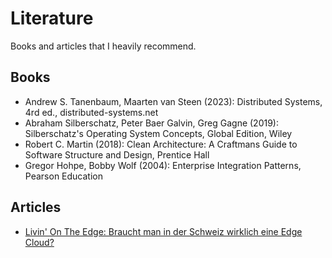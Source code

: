 # Literature

Books and articles that I heavily recommend.

## Books
- Andrew S. Tanenbaum, Maarten van Steen (2023): Distributed Systems, 4rd ed., distributed-systems.net
- Abraham Silberschatz, Peter Baer Galvin, Greg Gagne (2019): Silberschatz's Operating System Concepts, Global Edition, Wiley
- Robert C. Martin (2018): Clean Architecture: A Craftmans Guide to Software Structure and Design, Prentice Hall
- Gregor Hohpe, Bobby Wolf (2004): Enterprise Integration Patterns, Pearson Education

## Articles

- [Livin' On The Edge: Braucht man in der Schweiz wirklich eine Edge Cloud?](https://www.swisscom.ch/de/business/enterprise/themen/cloud/technology-insights-edge-cloud.html)